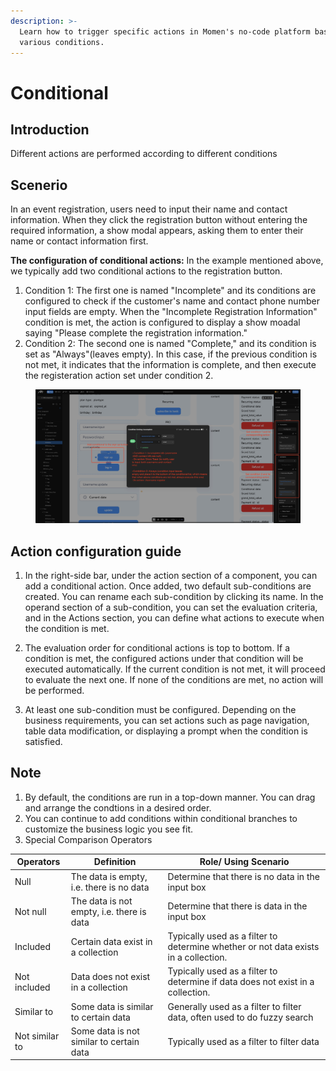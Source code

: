 ```yaml
---
description: >-
  Learn how to trigger specific actions in Momen's no-code platform based on
  various conditions.
---
```


# Conditional

## Introduction
Different actions are performed according to different conditions

## Scenerio
In an event registration, users need to input their name and contact information. When they click the registration button without entering the required information, a show modal appears, asking them to enter their name or contact information first.

**The configuration of conditional actions:** In the example mentioned above, we typically add two conditional actions to the registration button.   
1. Condition 1: The first one is named "Incomplete" and its conditions are configured to check if the customer's name and contact phone number input fields are empty. When the "Incomplete Registration Information" condition is met, the action is configured to display a show moadal saying "Please complete the registration information." 
2. Condition 2: The second one is named "Complete," and its condition is set as "Always"(leaves empty). In this case, if the previous condition is not met, it indicates that the information is complete, and then execute the registeration action set under condition 2.

<figure><img src="../.gitbook/assets/conditional.png" alt="Momen conditional action configuration"><figcaption></figcaption></figure>


## Action configuration guide
1. In the right-side bar, under the action section of a component, you can add a conditional action. Once added, two default sub-conditions are created. You can rename each sub-condition by clicking its name. In the operand section of a sub-condition, you can set the evaluation criteria, and in the Actions section, you can define what actions to execute when the condition is met.

2. The evaluation order for conditional actions is top to bottom. If a condition is met, the configured actions under that condition will be executed automatically. If the current condition is not met, it will proceed to evaluate the next one. If none of the conditions are met, no action will be performed.

3. At least one sub-condition must be configured. Depending on the business requirements, you can set actions such as page navigation, table data modification, or displaying a prompt when the condition is satisfied.

## Note
1. By default, the conditions are run in a top-down manner. You can drag and arrange the condtions in a desired order.
2. You can continue to add conditions within conditional branches to customize the business logic you see fit.
3. Special Comparison Operators

| Operators      | Definition                                | Role/ Using Scenario                                                                |
| -------------- | ----------------------------------------- | ----------------------------------------------------------------------------------- |
| Null           | The data is empty, i.e. there is no data  | Determine that there is no data in the input box                                    |
| Not null       | The data is not empty, i.e. there is data | Determine that there is data in the input box                                       |
| Included       | Certain data exist in a collection        | Typically used as a filter to determine whether or not data exists in a collection. |
| Not included   | Data does not exist in a collection       | Typically used as a filter to determine if data does not exist in a collection.     |
| Similar to     | Some data is similar to certain data      | Generally used as a filter to filter data, often used to do fuzzy search            |
| Not similar to | Some data is not similar to certain data  | Typically used as a filter to filter data                                           |